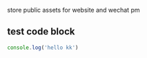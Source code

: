 store public assets for website and wechat pm

## test code block
```js
console.log('hello kk')
```


